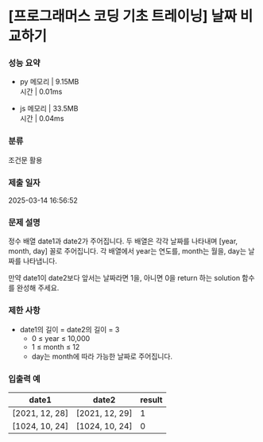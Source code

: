 # [프로그래머스 코딩 기초 트레이닝] 날짜 비교하기

### 성능 요약

- py
  메모리 | 9.15MB  
  시간 | 0.01ms

- js
  메모리 | 33.5MB  
  시간 | 0.04ms

### 분류

조건문 활용

### 제출 일자

2025-03-14 16:56:52

### 문제 설명

정수 배열 date1과 date2가 주어집니다. 두 배열은 각각 날짜를 나타내며 [year, month, day] 꼴로 주어집니다. 각 배열에서 year는 연도를, month는 월을, day는 날짜를 나타냅니다.

만약 date1이 date2보다 앞서는 날짜라면 1을, 아니면 0을 return 하는 solution 함수를 완성해 주세요.

### 제한 사항

- date1의 길이 = date2의 길이 = 3
  - 0 ≤ year ≤ 10,000
  - 1 ≤ month ≤ 12
  - day는 month에 따라 가능한 날짜로 주어집니다.

### 입출력 예

| date1          | date2          | result |
| -------------- | -------------- | ------ |
| [2021, 12, 28] | [2021, 12, 29] | 1      |
| [1024, 10, 24] | [1024, 10, 24] | 0      |
